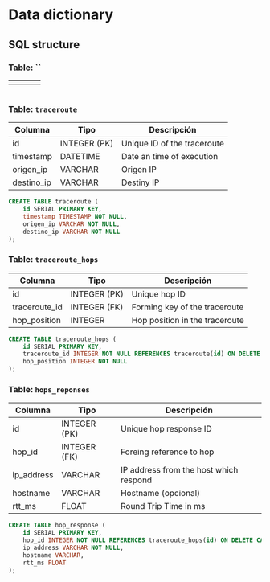 # Data dictionary

## SQL structure

### Table: `` 

|   |   |   |   |
|---|---|---|---|
|   |   |   |   |

```sql

```

### Table: `traceroute`

| Columna    | Tipo         | Descripción                  |
|------------|--------------|------------------------------|
| id         | INTEGER (PK) | Unique ID  of the traceroute |
| timestamp  | DATETIME     | Date an time of execution    |
| origen_ip  | VARCHAR      | Origen IP                    |
| destino_ip | VARCHAR      | Destiny IP                   |

```sql
CREATE TABLE traceroute (
    id SERIAL PRIMARY KEY,
    timestamp TIMESTAMP NOT NULL,
    origen_ip VARCHAR NOT NULL,
    destino_ip VARCHAR NOT NULL
);
```

### Table: `traceroute_hops`

| Columna       | Tipo         | Descripción                    |
|---------------|--------------|--------------------------------|
| id            | INTEGER (PK) | Unique hop ID                  |
| traceroute_id | INTEGER (FK) | Forming key of the traceroute  |
| hop_position  | INTEGER      | Hop position in the traceroute |

```sql
CREATE TABLE traceroute_hops (
    id SERIAL PRIMARY KEY,
    traceroute_id INTEGER NOT NULL REFERENCES traceroute(id) ON DELETE CASCADE,
    hop_position INTEGER NOT NULL
);
```

### Table: `hops_reponses`

| Columna     | Tipo          | Descripción                            |
|-------------|---------------|----------------------------------------|
| id          | INTEGER (PK)  | Unique hop response ID                 |
| hop_id      | INTEGER (FK)  | Foreing reference to hop               |
| ip_address  | VARCHAR       | IP address from the host which respond |
| hostname    | VARCHAR       | Hostname (opcional)                    |
| rtt_ms      | FLOAT         | Round Trip Time in ms                  |

```sql
CREATE TABLE hop_response (
    id SERIAL PRIMARY KEY,
    hop_id INTEGER NOT NULL REFERENCES traceroute_hops(id) ON DELETE CASCADE,
    ip_address VARCHAR NOT NULL,
    hostname VARCHAR,
    rtt_ms FLOAT
);
```
